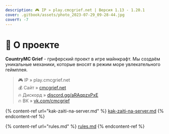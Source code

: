 ```yaml
---
description: 🎮 IP » play.cmcgrief.net | Версия 1.13 - 1.20.1
cover: .gitbook/assets/photo_2023-07-29_09-28-44.jpg
coverY: -7
---
```


# 👋 О проекте

**CountryMC Grief** - гриферский проект в игре майнкрафт. Мы создаём уникальные механики, которые вносят в режим море увлекательного геймплея.

> 🎮 IP » play.cmcgrief.net\
> 💰 Сайт » [cmcgrief.net](https://cmcgrief.net/)\
> 🔥 Дискорд » [discord.gg/aRAqpzxPxE](https://discord.gg/aRAqpzxPxE)\
> 🔥 ВК » [vk.com/cmcgrief](https://vk.com/cmcgrief)

{% content-ref url="kak-zaiti-na-server.md" %}
[kak-zaiti-na-server.md](kak-zaiti-na-server.md)
{% endcontent-ref %}

{% content-ref url="rules.md" %}
[rules.md](rules.md)
{% endcontent-ref %}
